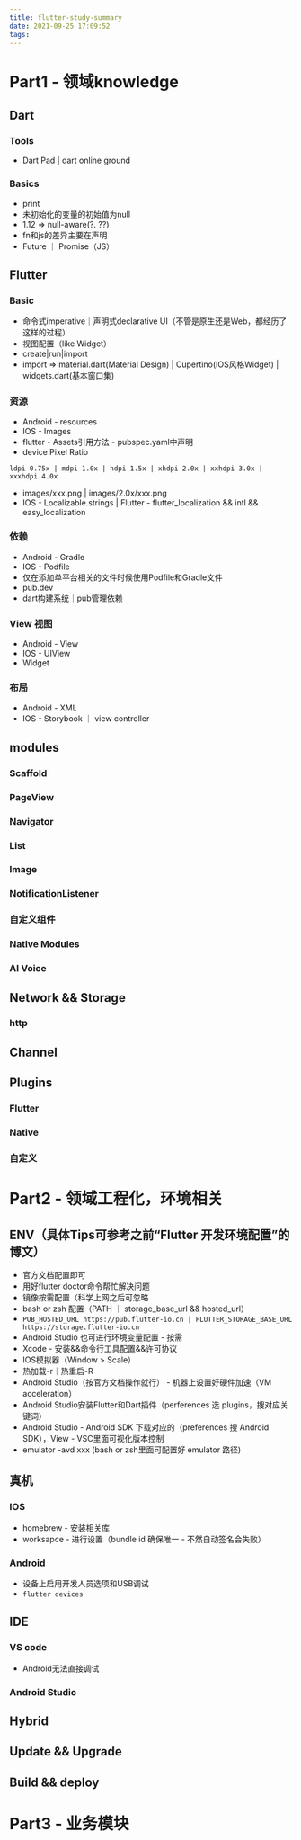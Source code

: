 ```yaml
---
title: flutter-study-summary
date: 2021-09-25 17:09:52
tags:
---
```

# Part1 - 领域knowledge

## Dart
### Tools
- Dart Pad | dart online ground

### Basics
- print 
- 未初始化的变量的初始值为null
- 1.12 => null-aware(?.  ??)
- fn和js的差异主要在声明
- Future ｜ Promise（JS）


## Flutter
### Basic
- 命令式imperative｜声明式declarative UI（不管是原生还是Web，都经历了这样的过程）
- 视图配置（like Widget）
- create|run|import
- import => material.dart(Material Design) | Cupertino(IOS风格Widget) | widgets.dart(基本窗口集)

### 资源
- Android - resources
- IOS - Images
- flutter - Assets引用方法 - pubspec.yaml中声明
- device Pixel Ratio
```
ldpi 0.75x | mdpi 1.0x | hdpi 1.5x | xhdpi 2.0x | xxhdpi 3.0x | xxxhdpi 4.0x
```
- images/xxx.png  | images/2.0x/xxx.png
- IOS - Localizable.strings | Flutter - flutter_localization && intl && easy_localization

### 依赖
- Android - Gradle
- IOS - Podfile
- 仅在添加单平台相关的文件时候使用Podfile和Gradle文件
- pub.dev
- dart构建系统｜pub管理依赖

### View 视图
- Android - View
- IOS - UIView
- Widget

### 布局
- Android - XML
- IOS - Storybook ｜ view controller
## modules

### Scaffold

### PageView

### Navigator

### List

### Image


### NotificationListener
### 自定义组件
### Native Modules
### AI Voice

## Network && Storage
### http

## Channel


## Plugins
### Flutter
### Native
### 自定义



# Part2 - 领域工程化，环境相关

## ENV（具体Tips可参考之前“Flutter 开发环境配置”的博文）
- 官方文档配置即可
- 用好flutter doctor命令帮忙解决问题
- 镜像按需配置（科学上网之后可忽略 
- bash or zsh 配置（PATH ｜ storage_base_url && hosted_url）
- ```PUB_HOSTED_URL https://pub.flutter-io.cn | FLUTTER_STORAGE_BASE_URL https://storage.flutter-io.cn```
- Android Studio 也可进行环境变量配置 - 按需
- Xcode - 安装&&命令行工具配置&&许可协议
- IOS模拟器（Window > Scale）
- 热加载-r｜热重启-R
- Android Studio（按官方文档操作就行） - 机器上设置好硬件加速（VM acceleration）
- Android Studio安装Flutter和Dart插件（perferences 选 plugins，搜对应关键词）
- Android Studio - Android SDK 下载对应的（preferences 搜 Android SDK），View - VSC里面可视化版本控制
- emulator -avd xxx (bash or zsh里面可配置好 emulator 路径)

## 真机
### IOS 
- homebrew - 安装相关库
- worksapce - 进行设置（bundle id 确保唯一 - 不然自动签名会失败）
### Android
- 设备上启用开发人员选项和USB调试
- ```flutter devices```

## IDE
### VS code
- Android无法直接调试
### Android Studio

## Hybrid


## Update && Upgrade



## Build && deploy

# Part3 - 业务模块
### 